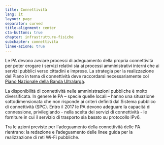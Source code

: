```yaml
---
title: Connettività
lang: it
layout: page
separator: curved
title-alignment: center
cta-buttons: true
chapter: infrastrutture-fisiche
subchapter: connettivita
linee-azione: true
---
```

Le PA devono avviare processi di adeguamento della propria connettività per poter erogare i servizi relativi sia ai processi amministrativi interni che ai servizi pubblici verso cittadini e imprese. La strategia per la realizzazione del Piano in tema di connettività deve raccordarsi necessariamente col [Piano Nazionale della Banda Ultralarga](http://bandaultralarga.italia.it/).

La disponibilità di connettività nelle amministrazioni pubbliche è molto diversificata. In genere le PA – specie quelle locali – hanno una situazione sottodimensionata che non risponde ai criteri definiti dal Sistema pubblico di connettività (SPC). Entro il 2017 le PA devono adeguare la capacità di connessione, privilegiando - nella scelta dei servizi di connettività - le forniture in cui il servizio di trasporto sia basato su protocollo IPv6.

Tra le azioni previste per l'adeguamento della connettività delle PA rientrano: la redazione e l’adeguamento delle linee guida per la realizzazione di reti Wi-Fi pubbliche.
